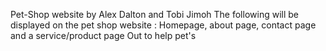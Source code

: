 Pet-Shop website
by Alex Dalton and Tobi Jimoh
The following will be displayed on the pet shop website : Homepage, about page, contact page and a service/product page
Out to help pet's
